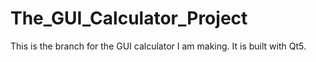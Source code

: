 The_GUI_Calculator_Project
======================

This is the branch for the GUI calculator I am making.
It is built with Qt5.
